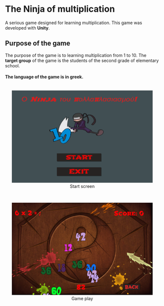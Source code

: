 # The Ninja of multiplication
A serious game designed for learning multiplication. This game was developed with **Unity**.

## Purpose of the game
The purpose of the game is to learning multiplication from 1 to 10. The **target group** of the game is the students of the second grade of elementary school.

#### The language of the game is in greek.<br/><br/>

<p align="center">
  <img width="460" height="300" src="https://github.com/VagVent/The-Ninja-of-multiplication/blob/add-unity-project/Assets/Sprites/startscreen.png" alt="Start screen">
  <br/>
  Start screen
</p>

<br/>

<p align="center">
  <img width="460" height="300" src="https://github.com/VagVent/The-Ninja-of-multiplication/blob/add-unity-project/Assets/Sprites/playinglevel.png" alt="Game play">
  <br/>
  Game play
</p>
